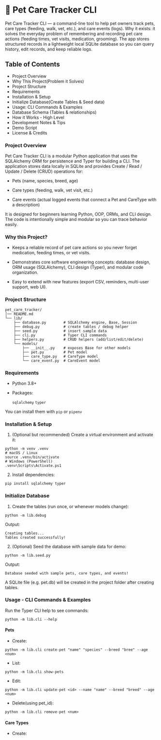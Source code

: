 
# 🐾 Pet Care Tracker CLI

Pet Care Tracker CLI — a command-line tool to help pet owners track pets, care types (feeding, walk, vet, etc.), and care events (logs).
Why it exists: it solves the everyday problem of remembering and recording pet care actions (feeding times, vet visits, medication, grooming). The app stores structured records in a lightweight local SQLite database so you can query history, edit records, and keep reliable logs.

## Table of Contents

 - Project Overview
 - Why This Project(Problem it Solves)
 - Project Structure
 - Requirements
 - Installation & Setup
 - Initialize Database(Create Tables & Seed data)
 - Usage: CLI Commands & Examples
 - Database Schema (Tables & relationships)
 - How it Works - High Level
 - Development Notes & Tips
 - Demo Script
 - License & Credits

 ### Project Overview

 Pet Care Tracker CLI is a modular Python application that uses the SQLAlchemy ORM for persistence and Typer for building a CLI. The application stores data locally in SQLite and provides Create / Read / Update / Delete (CRUD) operations for:

- Pets (name, species, breed, age)

- Care types (feeding, walk, vet visit, etc.)

- Care events (actual logged events that connect a Pet and    CareType with a description)

It is designed for beginners learning Python, OOP, ORMs, and CLI design. The code is intentionally simple and modular so you can trace behavior easily.

### Why this Project?

- Keeps a reliable record of pet care actions so you never forget medication, feeding times, or vet visits.

- Demonstrates core software engineering concepts: database design, ORM usage (SQLAlchemy), CLI design (Typer), and modular code organization.

- Easy to extend with new features (export CSV, reminders,  multi-user support, web UI).

### Project Structure

```
pet_care_tracker/
│── README.md
└── lib/
    ├── database.py        # SQLAlchemy engine, Base, Session
    ├── debug.py           # create tables / debug helper
    ├── seed.py            # insert sample data
    ├── cli.py             # Typer CLI commands
    ├── helpers.py         # CRUD helpers (add/list/edit/delete)
    └── models/
        ├── __init__.py    # exposes Base for other models
        ├── pet.py         # Pet model
        ├── care_type.py   # CareType model
        └── care_event.py  # CareEvent model
```

### Requirements

- Python 3.8+

- Packages: 
   
   ```sqlalchemy```
   ```typer```

You can install them with ```pip``` or ```pipenv```

### Installation & Setup

1. (Optional but recommended) Create a virtual environment and activate it:

```
python -m venv .venv
# macOS / Linux
source .venv/bin/activate
# Windows (PowerShell)
.venv\Scripts\Activate.ps1
```

2. Install dependencies:

```
pip install sqlalchemy typer
```

### Initialize Database

1. Create the tables (run once, or whenever models change):

```
python -m lib.debug
```

Output:
```
Creating tables...
Tables created successfully!
```

2. (Optional) Seed the database with sample data for demo:

```
python -m lib.seed.py
```

Output:

```
Database seeded with sample pets, care types, and events!
```

A SQLite file (e.g. pet.db) will be created in the project folder after creating tables.

### Usage - CLI Commands & Examples

Run the Typer CLI help to see commands:

```
python -m lib.cli --help
```

#### Pets

- Create:

```
python -m lib.cli create-pet "name" "species" --breed "bree" --age <num>
```

- List:

```
python -m lib.cli show-pets
```

- Edit:

```
python -m lib.cli update-pet <id> --name "name" --breed "breed" --age <num>
```

- Delete(using pet_id):

```
python -m lib.cli remove-pet <num>
```

#### Care Types

- Create:
